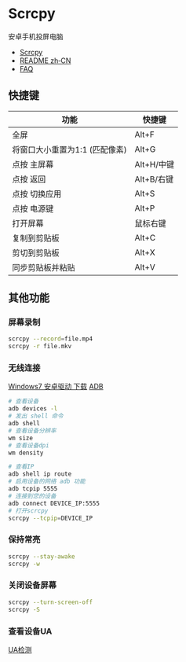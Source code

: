 # Scrcpy

安卓手机投屏电脑

- [Scrcpy](https://github.com/Genymobile/scrcpy)
- [README zh‐CN](https://github.com/Genymobile/scrcpy/wiki/README.zh‐CN)
- [FAQ](https://github.com/Genymobile/scrcpy/wiki/FAQ.zh‐CN)

## 快捷键

功能|快捷键
-|-
全屏|Alt+F
将窗口大小重置为1:1 (匹配像素)|Alt+G
点按 主屏幕|Alt+H/中键
点按 返回|Alt+B/右键
点按 切换应用|Alt+S
点按 电源键|Alt+P
打开屏幕|鼠标右键
复制到剪贴板|Alt+C
剪切到剪贴板|Alt+X
同步剪贴板并粘贴|Alt+V

## 其他功能

### 屏幕录制

```bash
scrcpy --record=file.mp4
scrcpy -r file.mkv
```

### 无线连接

[Windows7 安卓驱动 下载](https://www.thecustomdroid.com/google-android-usb-drivers/)
[ADB](https://developer.android.google.cn/tools/releases/platform-tools?hl=zh-cn)

``` bash
# 查看设备
adb devices -l
# 发出 shell 命令
adb shell
# 查看设备分辨率
wm size
# 查看设备dpi
wm density

# 查看IP
adb shell ip route
# 启用设备的网络 adb 功能
adb tcpip 5555
# 连接到您的设备
adb connect DEVICE_IP:5555
# 打开scrcpy
scrcpy --tcpip=DEVICE_IP
```

### 保持常亮

```bash
scrcpy --stay-awake
scrcpy -w
```

### 关闭设备屏幕

```bash
scrcpy --turn-screen-off
scrcpy -S
```

### 查看设备UA

[UA检测](https://useragent.buyaocha.com/)
